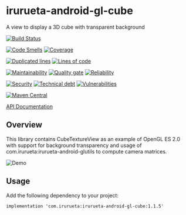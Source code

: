 # irurueta-android-gl-cube
A view to display a 3D cube with transparent background

[![Build Status](https://github.com/albertoirurueta/irurueta-android-gl-cube/actions/workflows/main.yml/badge.svg)](https://github.com/albertoirurueta/irurueta-android-gl-cube/actions)

[![Code Smells](https://sonarcloud.io/api/project_badges/measure?project=albertoirurueta_irurueta-android-gl-cube&metric=code_smells)](https://sonarcloud.io/dashboard?id=albertoirurueta_irurueta-android-gl-cube)
[![Coverage](https://sonarcloud.io/api/project_badges/measure?project=albertoirurueta_irurueta-android-gl-cube&metric=coverage)](https://sonarcloud.io/dashboard?id=albertoirurueta_irurueta-android-gl-cube)

[![Duplicated lines](https://sonarcloud.io/api/project_badges/measure?project=albertoirurueta_irurueta-android-gl-cube&metric=duplicated_lines_density)](https://sonarcloud.io/dashboard?id=albertoirurueta_irurueta-android-gl-cube)
[![Lines of code](https://sonarcloud.io/api/project_badges/measure?project=albertoirurueta_irurueta-android-gl-cube&metric=ncloc)](https://sonarcloud.io/dashboard?id=albertoirurueta_irurueta-android-gl-cube)

[![Maintainability](https://sonarcloud.io/api/project_badges/measure?project=albertoirurueta_irurueta-android-gl-cube&metric=sqale_rating)](https://sonarcloud.io/dashboard?id=albertoirurueta_irurueta-android-gl-cube)
[![Quality gate](https://sonarcloud.io/api/project_badges/measure?project=albertoirurueta_irurueta-android-gl-cube&metric=alert_status)](https://sonarcloud.io/dashboard?id=albertoirurueta_irurueta-android-gl-cube)
[![Reliability](https://sonarcloud.io/api/project_badges/measure?project=albertoirurueta_irurueta-android-gl-cube&metric=reliability_rating)](https://sonarcloud.io/dashboard?id=albertoirurueta_irurueta-android-gl-cube)

[![Security](https://sonarcloud.io/api/project_badges/measure?project=albertoirurueta_irurueta-android-gl-cube&metric=security_rating)](https://sonarcloud.io/dashboard?id=albertoirurueta_irurueta-android-gl-cube)
[![Technical debt](https://sonarcloud.io/api/project_badges/measure?project=albertoirurueta_irurueta-android-gl-cube&metric=sqale_index)](https://sonarcloud.io/dashboard?id=albertoirurueta_irurueta-android-gl-cube)
[![Vulnerabilities](https://sonarcloud.io/api/project_badges/measure?project=albertoirurueta_irurueta-android-gl-cube&metric=vulnerabilities)](https://sonarcloud.io/dashboard?id=albertoirurueta_irurueta-android-gl-cube)

[![Maven Central](https://maven-badges.herokuapp.com/maven-central/com.irurueta/irurueta-android-gl-cube/badge.svg)](https://search.maven.org/artifact/com.irurueta/irurueta-android-gl-cube/1.0.0/aar)

[API Documentation](http://albertoirurueta.github.io/irurueta-android-gl-cube)

## Overview

This library contains CubeTextureView as an example of OpenGL ES 2.0 with support for background 
transparency and usage of com.irurueta:irurueta-android-glutils to compute camera matrices.

![Demo](docs/video.gif)

## Usage

Add the following dependency to your project:

```
implementation 'com.irurueta:irurueta-android-gl-cube:1.1.5'
```
